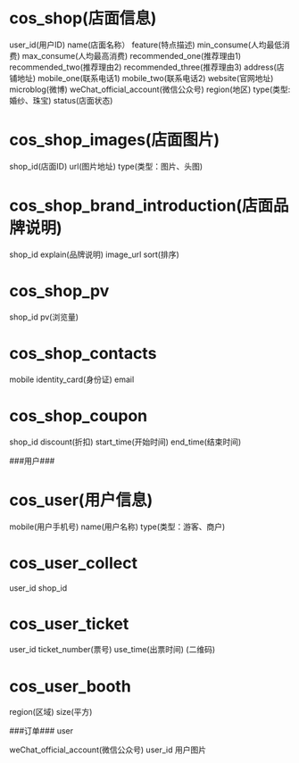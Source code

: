 # cos_shop(店面信息)
user_id(用户ID)
name(店面名称）
feature(特点描述)
min_consume(人均最低消费)
max_consume(人均最高消费)
recommended_one(推荐理由1)
recommended_two(推荐理由2)
recommended_three(推荐理由3)
address(店铺地址)
mobile_one(联系电话1)
mobile_two(联系电话2)
website(官网地址)
microblog(微博)
weChat_official_account(微信公众号)
region(地区)
type(类型:婚纱、珠宝)
status(店面状态)
# cos_shop_images(店面图片)
shop_id(店面ID)
url(图片地址)
type(类型：图片、头图)
# cos_shop_brand_introduction(店面品牌说明)
shop_id
explain(品牌说明)
image_url
sort(排序)
# cos_shop_pv
shop_id
pv(浏览量)
# cos_shop_contacts
mobile
identity_card(身份证)
email
# cos_shop_coupon
shop_id
discount(折扣)
start_time(开始时间)
end_time(结束时间)

###用户###
# cos_user(用户信息)
mobile(用户手机号)
name(用户名称)
type(类型：游客、商户)
# cos_user_collect
user_id
shop_id
# cos_user_ticket
user_id
ticket_number(票号)
use_time(出票时间)
(二维码)
# cos_user_booth
region(区域)
size(平方)

###订单###
user


weChat_official_account(微信公众号)
user_id 用户图片
